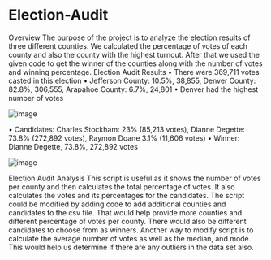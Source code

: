 # Election-Audit


Overview
The purpose of the project is to analyze the election results of three different counties. We calculated the percentage of votes of each county and also the county with the highest turnout. After that we used the given code to get the winner of the counties along with the number of votes and winning percentage.
Election Audit Results
•	There were 369,711 votes casted in this election
•	Jefferson County: 10.5%, 38,855, Denver County: 82.8%, 306,555, Arapahoe County: 6.7%, 24,801
•	Denver had the highest number of votes

![image](https://user-images.githubusercontent.com/8925001/119275837-239ac480-bbcc-11eb-8fe1-3ff156487aeb.png)

•	Candidates: Charles Stockham: 23% (85,213 votes), Dianne Degette: 73.8% (272,892 votes), Raymon Doane 3.1% (11,606 votes)
•	Winner: Dianne Degette, 73.8%, 272,892 votes

![image](https://user-images.githubusercontent.com/8925001/119275841-2f868680-bbcc-11eb-96d2-d1ce1855cbe9.png)

Election Audit Analysis
This script is useful as it shows the number of votes per county and then calculates the total percentage of votes. It also calculates the votes and its percentages for the candidates. The script could be modified by adding code to add additional counties and candidates to the csv file. That would help provide more counties and different percentage of votes per county. There would also be different candidates to choose from as winners. Another way to modify script is to calculate the average number of votes as well as the median, and mode. This would help us determine if there are any outliers in the data set also.

